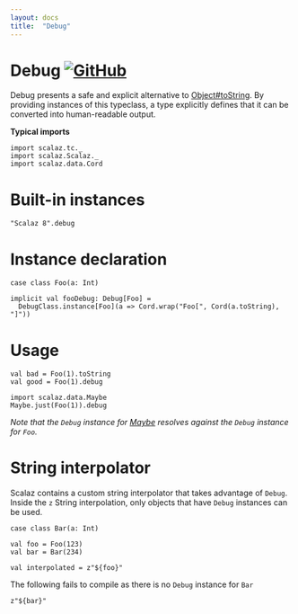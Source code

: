 ```yaml
---
layout: docs
title:  "Debug"
---
```


# Debug [![GitHub](../img/github.png)](https://github.com/scalaz/scalaz/blob/series/8.0.x/base/shared/src/main/scala/scalaz/tc/debug.scala)

Debug presents a safe and explicit alternative to [Object#toString](https://docs.oracle.com/javase/8/docs/api/java/lang/Objetc.html#toString--).
By providing instances of this typeclass, a type explicitly defines that it can be converted into human-readable output.

**Typical imports**

```tut:silent
import scalaz.tc._
import scalaz.Scalaz._
import scalaz.data.Cord
```

# Built-in instances

```tut
"Scalaz 8".debug
```

# Instance declaration

```tut
case class Foo(a: Int)

implicit val fooDebug: Debug[Foo] =
  DebugClass.instance[Foo](a => Cord.wrap("Foo[", Cord(a.toString), "]"))
```

# Usage

```tut
val bad = Foo(1).toString
val good = Foo(1).debug

import scalaz.data.Maybe
Maybe.just(Foo(1)).debug
```

*Note that the `Debug` instance for [Maybe](../data/Maybe.html) resolves against the `Debug` instance for `Foo`.*

# String interpolator

Scalaz contains a custom string interpolator that takes advantage of `Debug`.
Inside the `z` String interpolation, only objects that have `Debug` instances can be used.

```tut
case class Bar(a: Int)

val foo = Foo(123)
val bar = Bar(234)

val interpolated = z"${foo}"
```

The following fails to compile as there is no `Debug` instance for `Bar`

```tut:fail
z"${bar}"
```
